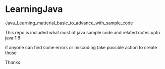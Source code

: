 # LearningJava
Java_Learning_matterial_basic_to_advance_with_sample_code

This repo is included what most of java sample code and related notes upto java 1.8

if anyone can find some errors or miscoding 
take possible action to create those 

Thanks
